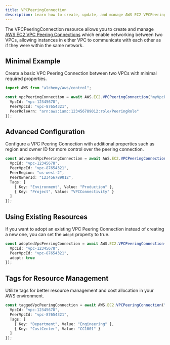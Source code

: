 ```yaml
---
title: VPCPeeringConnection
description: Learn how to create, update, and manage AWS EC2 VPCPeeringConnections using Alchemy Cloud Control.
---
```


The VPCPeeringConnection resource allows you to create and manage [AWS EC2 VPC Peering Connections](https://docs.aws.amazon.com/ec2/latest/userguide/) which enable networking between two VPCs, allowing instances in either VPC to communicate with each other as if they were within the same network.

## Minimal Example

Create a basic VPC Peering Connection between two VPCs with minimal required properties.

```ts
import AWS from "alchemy/aws/control";

const vpcPeeringConnection = await AWS.EC2.VPCPeeringConnection("myVpcPeeringConnection", {
  VpcId: "vpc-12345678",
  PeerVpcId: "vpc-87654321",
  PeerRoleArn: "arn:aws:iam::123456789012:role/PeeringRole"
});
```

## Advanced Configuration

Configure a VPC Peering Connection with additional properties such as region and owner ID for more control over the peering connection.

```ts
const advancedVpcPeeringConnection = await AWS.EC2.VPCPeeringConnection("advancedVpcPeeringConnection", {
  VpcId: "vpc-12345678",
  PeerVpcId: "vpc-87654321",
  PeerRegion: "us-west-2",
  PeerOwnerId: "123456789012",
  Tags: [
    { Key: "Environment", Value: "Production" },
    { Key: "Project", Value: "VPCConnectivity" }
  ]
});
```

## Using Existing Resources

If you want to adopt an existing VPC Peering Connection instead of creating a new one, you can set the `adopt` property to true.

```ts
const adoptedVpcPeeringConnection = await AWS.EC2.VPCPeeringConnection("adoptedVpcPeeringConnection", {
  VpcId: "vpc-12345678",
  PeerVpcId: "vpc-87654321",
  adopt: true
});
```

## Tags for Resource Management

Utilize tags for better resource management and cost allocation in your AWS environment.

```ts
const taggedVpcPeeringConnection = await AWS.EC2.VPCPeeringConnection("taggedVpcPeeringConnection", {
  VpcId: "vpc-12345678",
  PeerVpcId: "vpc-87654321",
  Tags: [
    { Key: "Department", Value: "Engineering" },
    { Key: "CostCenter", Value: "CC1001" }
  ]
});
```